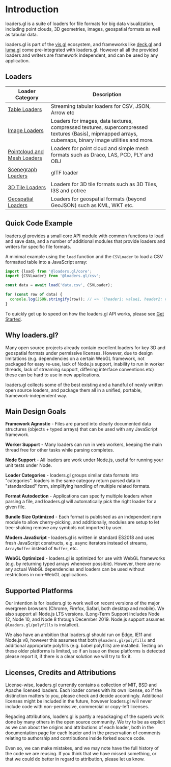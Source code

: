 # Introduction

loaders.gl is a suite of loaders for file formats for big data visualization, including point clouds, 3D geometries, images, geospatial formats as well as tabular data.

loaders.gl is part of the [vis.gl](https://vis.gl) ecosystem, and frameworks like [deck.gl](https://deck.gl) and [luma.gl](https://luma.gl) come pre-integrated with loaders.gl. However all all the provided loaders and writers are framework independent, and can be used by any application.

## Loaders

| Loader Category | Description | 
| --- | --- |
| [Table Loaders](docs/specifications/category-table) | Streaming tabular loaders for CSV, JSON, Arrow etc | 
| [Image Loaders](docs/specifications/category-image) | Loaders for images, data textures, compressed textures, supercompressed textures (Basis), mipmapped arrays, cubemaps, binary image utilities and more. |
| [Pointcloud and Mesh Loaders](docs/specifications/mesh-category) | Loaders for point cloud and simple mesh formats such as Draco, LAS, PCD, PLY and OBJ | 
| [Scenegraph Loaders](docs/specifications/category-scenegraph) | glTF loader |
| [3D Tile Loaders](docs/specifications/category-3d-tiles) | Loaders for 3D tile formats such as 3D Tiles, I3S and potree |
| [Geospatial Loaders](docs/specifications/category-gis) | Loaders for geospatial formats (beyond GeoJSON) such as KML, WKT etc. |

## Quick Code Example

loaders.gl provides a small core API module with common functions to load and save data, and a number of additional modules that provide loaders and writers for specific file formats.

A minimal example using the `load` function and the `CSVLoader` to load a CSV formatted table into a JavaScript array:

```js
import {load} from '@loaders.gl/core';
import {CSVLoader} from '@loaders.gl/csv';

const data = await load('data.csv', CSVLoader);

for (const row of data) {
  console.log(JSON.stringify(row)); // => '{header1: value1, header2: value2}'
}
```

To quickly get up to speed on how the loaders.gl API works, please see [Get Started](docs/developer-guide/get-started).

## Why loaders.gl?

Many open source projects already contain excellent loaders for key 3D and geospatial formats under permissive licenses. However, due to design limitations (e.g. dependencies on a certain WebGL framework, not packaged for easy re-use, lack of Node.js support, inability to run in worker threads, lack of streaming support, differing interface conventions etc) these can be hard to use in new applications.

loaders.gl collects some of the best existing and a handful of newly written open source loaders, and package them all in a unified, portable, framework-independent way.

## Main Design Goals

**Framework Agnostic** - Files are parsed into clearly documented data structures (objects + typed arrays) that can be used with any JavaScript framework.

**Worker Support** - Many loaders can run in web workers, keeping the main thread free for other tasks while parsing completes.

**Node Support** - All loaders are work under Node.js, useful for running your unit tests under Node.

**Loader Categories** - loaders.gl groups similar data formats into "categories". loaders in the same category return parsed data in "standardized" form, simplifying handling of multiple related formats.

**Format Autodection** - Applications can specify multiple loaders when parsing a file, and loaders.gl will automatically pick the right loader for a given file.

**Bundle Size Optimized** - Each format is published as an independent npm module to allow cherry-picking, and additionally, modules are setup to let tree-shaking remove any symbols not imported by user.

**Modern JavaScript** - loaders.gl is written in standard ES2018 and uses fresh JavaScript constructs, e.g. async iterators instead of streams, `ArrayBuffer` instead of `Buffer`, etc.

**WebGL Optimized** - loaders.gl is optimized for use with WebGL frameworks (e.g. by returning typed arrays whenever possible). However, there are no any actual WebGL dependencies and loaders can be used without restrictions in non-WebGL applications.

## Supported Platforms

Our intention is for loaders.gl to work well on recent versions of the major evergreen browsers (Chrome, Firefox, Safari, both desktop and mobile). We also support all Node.js LTS versions. (Long-Term Support includes Node 12, Node 10, and Node 8 through December 2019. Node.js support assumes `@loaders.gl/polyfills` is installed).

We also have an ambition that loaders.gl should run on Edge, IE11 and Node.js v8, however this assumes that both `@loaders.gl/polyfills` and additional appropriate polyfills (e.g. babel polyfills) are installed. Testing on these older platforms is limited, so if an issue on these platforms is detected please report it, if there is a clear solution we will try to fix it.

## Licenses, Credits and Attributions

License-wise, loaders.gl currently contains a collection of MIT, BSD and Apache licensed loaders. Each loader comes with its own license, so if the distinction matters to you, please check and decide accordingly. Additional licenses might be included in the future, however loaders.gl will never include code with non-permissive, commercial or copy-left licenses.

Regading attributions, loaders.gl is partly a repackaging of the superb work done by many others in the open source community. We try to be as explicit as we can about the origins and attributions of each loader, both in the documentation page for each loader and in the preservation of comments relating to authorship and contributions inside forked source code.

Even so, we can make mistakes, and we may note have the full history of the code we are reusing. If you think that we have missed something, or that we could do better in regard to attribution, please let us know.
